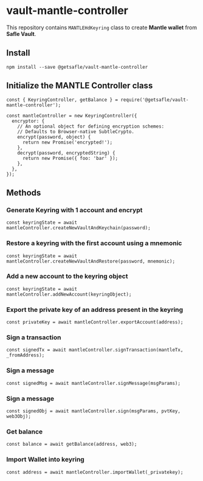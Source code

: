 # vault-mantle-controller

This repository contains `MANTLEHdKeyring` class to create **Mantle wallet** from **Safle Vault**.

## Install

`npm install --save @getsafle/vault-mantle-controller`

## Initialize the MANTLE Controller class

```
const { KeyringController, getBalance } = require('@getsafle/vault-mantle-controller');

const mantleController = new KeyringController({
  encryptor: {
    // An optional object for defining encryption schemes:
    // Defaults to Browser-native SubtleCrypto.
    encrypt(password, object) {
      return new Promise('encrypted!');
    },
    decrypt(password, encryptedString) {
      return new Promise({ foo: 'bar' });
    },
  },
});
```

## Methods

### Generate Keyring with 1 account and encrypt

```
const keyringState = await mantleController.createNewVaultAndKeychain(password);
```

### Restore a keyring with the first account using a mnemonic

```
const keyringState = await mantleController.createNewVaultAndRestore(password, mnemonic);
```

### Add a new account to the keyring object

```
const keyringState = await mantleController.addNewAccount(keyringObject);
```

### Export the private key of an address present in the keyring

```
const privateKey = await mantleController.exportAccount(address);
```

### Sign a transaction

```
const signedTx = await mantleController.signTransaction(mantleTx, _fromAddress);
```

### Sign a message

```
const signedMsg = await mantleController.signMessage(msgParams);
```

### Sign a message

```
const signedObj = await mantleController.sign(msgParams, pvtKey, web3Obj);
```

### Get balance

```
const balance = await getBalance(address, web3);
```

### Import Wallet into keyring

```
const address = await mantleController.importWallet(_privatekey);
```